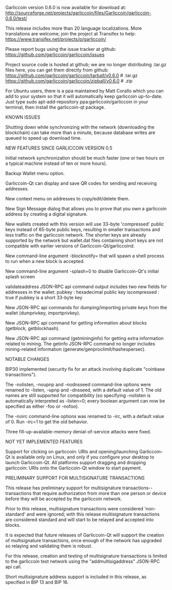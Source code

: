 Garliccoin version 0.6.0 is now available for download at:
http://sourceforge.net/projects/garliccoin/files/Garliccoin/garliccoin-0.6.0/test/

This release includes more than 20 language localizations.
More translations are welcome; join the
project at Transifex to help:
https://www.transifex.net/projects/p/garliccoin/

Please report bugs using the issue tracker at github:
https://github.com/garliccoin/garliccoin/issues

Project source code is hosted at github; we are no longer
distributing .tar.gz files here, you can get them
directly from github:
https://github.com/garliccoin/garliccoin/tarball/v0.6.0  # .tar.gz
https://github.com/garliccoin/garliccoin/zipball/v0.6.0  # .zip

For Ubuntu users, there is a ppa maintained by Matt Corallo which
you can add to your system so that it will automatically keep
garliccoin up-to-date.  Just type
sudo apt-add-repository ppa:garliccoin/garliccoin
in your terminal, then install the garliccoin-qt package.


KNOWN ISSUES

Shutting down while synchronizing with the network
(downloading the blockchain) can take more than a minute,
because database writes are queued to speed up download
time.


NEW FEATURES SINCE GARLICCOIN VERSION 0.5

Initial network synchronization should be much faster
(one or two hours on a typical machine instead of ten or more
hours).

Backup Wallet menu option.

Garliccoin-Qt can display and save QR codes for sending
and receiving addresses.

New context menu on addresses to copy/edit/delete them.

New Sign Message dialog that allows you to prove that you
own a garliccoin address by creating a digital
signature.

New wallets created with this version will
use 33-byte 'compressed' public keys instead of
65-byte public keys, resulting in smaller
transactions and less traffic on the garliccoin
network. The shorter keys are already supported
by the network but wallet.dat files containing
short keys are not compatible with earlier
versions of Garliccoin-Qt/garliccoind.

New command-line argument -blocknotify=<command>
that will spawn a shell process to run <command> 
when a new block is accepted.

New command-line argument -splash=0 to disable
Garliccoin-Qt's initial splash screen

validateaddress JSON-RPC api command output includes
two new fields for addresses in the wallet:
pubkey : hexadecimal public key
iscompressed : true if pubkey is a short 33-byte key

New JSON-RPC api commands for dumping/importing
private keys from the wallet (dumprivkey, importprivkey).

New JSON-RPC api command for getting information about
blocks (getblock, getblockhash).

New JSON-RPC api command (getmininginfo) for getting
extra information related to mining. The getinfo
JSON-RPC command no longer includes mining-related
information (generate/genproclimit/hashespersec).



NOTABLE CHANGES

BIP30 implemented (security fix for an attack involving
duplicate "coinbase transactions").

The -nolisten, -noupnp and -nodnsseed command-line
options were renamed to -listen, -upnp and -dnsseed,
with a default value of 1. The old names are still
supported for compatibility (so specifying -nolisten
is automatically interpreted as -listen=0; every
boolean argument can now be specified as either
-foo or -nofoo).

The -noirc command-line options was renamed to
-irc, with a default value of 0. Run -irc=1 to
get the old behavior.

Three fill-up-available-memory denial-of-service
attacks were fixed.


NOT YET IMPLEMENTED FEATURES

Support for clicking on garliccoin: URIs and
opening/launching Garliccoin-Qt is available only on Linux,
and only if you configure your desktop to launch
Garliccoin-Qt. All platforms support dragging and dropping
garliccoin: URIs onto the Garliccoin-Qt window to start
payment.


PRELIMINARY SUPPORT FOR MULTISIGNATURE TRANSACTIONS

This release has preliminary support for multisignature
transactions-- transactions that require authorization
from more than one person or device before they
will be accepted by the garliccoin network.

Prior to this release, multisignature transactions
were considered 'non-standard' and were ignored;
with this release multisignature transactions are
considered standard and will start to be relayed
and accepted into blocks.

It is expected that future releases of Garliccoin-Qt
will support the creation of multisignature transactions,
once enough of the network has upgraded so relaying
and validating them is robust.

For this release, creation and testing of multisignature
transactions is limited to the garliccoin test network using
the "addmultisigaddress" JSON-RPC api call.

Short multisignature address support is included in this
release, as specified in BIP 13 and BIP 16.
